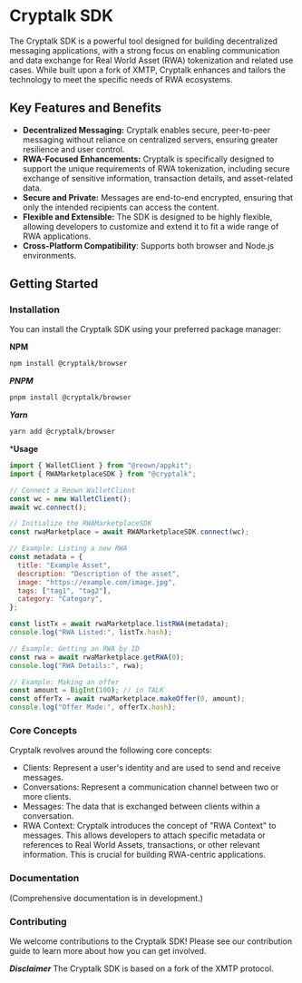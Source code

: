 # Cryptalk SDK

The Cryptalk SDK is a powerful tool designed for building decentralized messaging applications, with a strong focus on enabling communication and data exchange for Real World Asset (RWA) tokenization and related use cases. While built upon a fork of XMTP, Cryptalk enhances and tailors the technology to meet the specific needs of RWA ecosystems.

## Key Features and Benefits

* **Decentralized Messaging:** Cryptalk enables secure, peer-to-peer messaging without reliance on centralized servers, ensuring greater resilience and user control.
* **RWA-Focused Enhancements:** Cryptalk is specifically designed to support the unique requirements of RWA tokenization, including secure exchange of sensitive information, transaction details, and asset-related data.
* **Secure and Private:** Messages are end-to-end encrypted, ensuring that only the intended recipients can access the content.
* **Flexible and Extensible:** The SDK is designed to be highly flexible, allowing developers to customize and extend it to fit a wide range of RWA applications.
* **Cross-Platform Compatibility**: Supports both browser and Node.js environments.

## Getting Started

### Installation

You can install the Cryptalk SDK using your preferred package manager:

**NPM**

```bash
npm install @cryptalk/browser
```

***PNPM***

```bash
pnpm install @cryptalk/browser
```

***Yarn***

```bash
yarn add @cryptalk/browser
```

***Usage**

```javascript
import { WalletClient } from "@reown/appkit";
import { RWAMarketplaceSDK } from "@cryptalk";

// Connect a Reown WalletClient
const wc = new WalletClient();
await wc.connect();

// Initialize the RWAMarketplaceSDK
const rwaMarketplace = await RWAMarketplaceSDK.connect(wc);

// Example: Listing a new RWA
const metadata = {
  title: "Example Asset",
  description: "Description of the asset",
  image: "https://example.com/image.jpg",
  tags: ["tag1", "tag2"],
  category: "Category",
};

const listTx = await rwaMarketplace.listRWA(metadata);
console.log("RWA Listed:", listTx.hash);

// Example: Getting an RWA by ID
const rwa = await rwaMarketplace.getRWA(0);
console.log("RWA Details:", rwa);

// Example: Making an offer
const amount = BigInt(100); // in TALK
const offerTx = await rwaMarketplace.makeOffer(0, amount);
console.log("Offer Made:", offerTx.hash);
```
### Core Concepts

Cryptalk revolves around the following core concepts:
- Clients: Represent a user's identity and are used to send and receive messages.
- Conversations: Represent a communication channel between two or more clients.
- Messages: The data that is exchanged between clients within a conversation.
- RWA Context: Cryptalk introduces the concept of "RWA Context" to messages. This allows developers to attach specific metadata or references to Real World Assets, transactions, or other relevant information. This is crucial for building RWA-centric applications.

### Documentation

(Comprehensive documentation is in development.)

### Contributing

We welcome contributions to the Cryptalk SDK! Please see our contribution guide to learn more about how you can get involved.

***Disclaimer***
The Cryptalk SDK is based on a fork of the XMTP protocol.